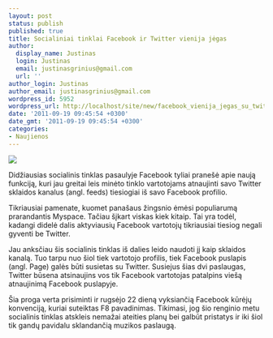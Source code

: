 ```yaml
---
layout: post
status: publish
published: true
title: Socialiniai tinklai Facebook ir Twitter vienija jėgas
author:
  display_name: Justinas
  login: Justinas
  email: justinasgrinius@gmail.com
  url: ''
author_login: Justinas
author_email: justinasgrinius@gmail.com
wordpress_id: 5952
wordpress_url: http://localhost/site/new/facebook_vienija_jegas_su_twitter/
date: '2011-09-19 09:45:54 +0300'
date_gmt: '2011-09-19 09:45:54 +0300'
categories:
- Naujienos
---
```

<div class="imgright"><img src="http://technews.lt/upload/twitter_and_facebook.jpg"  /></div>
<p>Didžiausias socialinis tinklas pasaulyje Facebook tyliai pranešė apie naują funkciją, kuri jau greitai leis minėto tinklo vartotojams atnaujinti savo Twitter sklaidos kanalus (angl. feeds) tiesiogiai iš savo Facebook profilio.</p>
<p>Tikriausiai pamenate, kuomet panašaus žingsnio ėmėsi populiarumą prarandantis Myspace. Tačiau šįkart viskas kiek kitaip. Tai yra todėl, kadangi didelė dalis aktyviausių Facebook vartotojų tikriausiai tiesiog negali gyventi be Twitter.</p>
<p>Jau anksčiau šis socialinis tinklas iš dalies leido naudoti jį kaip sklaidos kanalą. Tuo tarpu nuo šiol tiek vartotojo profilis, tiek Facebook puslapis (angl. Page) galės būti susietas su Twitter. Susiejus šias dvi paslaugas, Twitter būsena atsinaujins vos tik Facebook vartotojas patalpins viešą atnaujinimą Facebook puslapyje.</p>
<p>Šia proga verta prisiminti ir rugsėjo 22 dieną vyksiančią Facebook kūrėjų konvenciją, kuriai suteiktas F8 pavadinimas. Tikimasi, jog šio renginio metu socialinis tinklas atskleis nemažai ateities planų bei galbūt pristatys ir iki šiol tik gandų pavidalu sklandančią muzikos paslaugą.</p>
